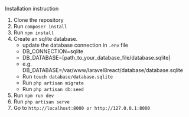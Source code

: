 Installation instruction
1. Clone the repository
2. Run `composer install`
3. Run `npm install`
5. Create an sqlite database.
    - update the database connection in `.env` file
    - DB_CONNECTION=sqlite
    - DB_DATABASE=[path_to_your_database_file/database.sqlite] 
    - e.g. DB_DATABASE=/var/www/laravel8react/database/database.sqlite
    - Run `touch database/database.sqlite`
    - Run `php artisan migrate`
    - Run `php artisan db:seed`
6. Run `npm run dev`
7. Run `php artisan serve`
8. Go to `http://localhost:8000 or http://127.0.0.1:8000`